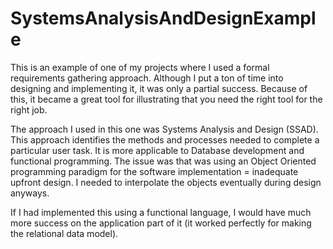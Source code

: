 SystemsAnalysisAndDesignExample
===============================

This is an example of one of my projects where I used a formal requirements gathering approach. Although I put a ton of time into designing and implementing it, it was only a partial success. Because of this, it became a great tool for illustrating that you need the right tool for the right job.   

The approach I used in this one was Systems  Analysis and Design (SSAD). This approach identifies the methods and processes needed to complete a particular user task. It is more applicable to Database development and functional programming. The issue was that was using an Object Oriented programming paradigm for the software implementation = inadequate upfront design. I needed to interpolate the objects eventually during design anyways. 

If I had implemented this using a functional language, I would have much more success on the application part of it (it worked perfectly for making the relational data model).
